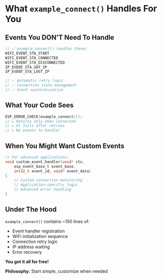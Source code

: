 # What `example_connect()` Handles For You

<div class="grid grid-cols-2 gap-8">

<div>

## Events You DON'T Need To Handle
```c
// ✅ example_connect() handles these:
WIFI_EVENT_STA_START
WIFI_EVENT_STA_CONNECTED  
WIFI_EVENT_STA_DISCONNECTED
IP_EVENT_STA_GOT_IP
IP_EVENT_STA_LOST_IP

// ✅ Automatic retry logic
// ✅ Connection state management
// ✅ Event synchronization
```

## What Your Code Sees
```c
ESP_ERROR_CHECK(example_connect());
// ↳ Returns only when connected
// ↳ Or fails after retries
// ↳ No events to handle!
```

</div>

<div>

## When You Might Want Custom Events
```c
// For advanced applications:
void custom_event_handler(void* ctx, 
    esp_event_base_t event_base,
    int32_t event_id, void* event_data)
{
    // Custom connection monitoring
    // Application-specific logic
    // Advanced error handling
}
```

## Under The Hood
`example_connect()` contains ~150 lines of:
- Event handler registration
- WiFi initialization sequence  
- Connection retry logic
- IP address waiting
- Error recovery

**You get it all for free!**

</div>

</div>

**Philosophy:** Start simple, customize when needed